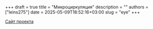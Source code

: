 +++ 
draft = true
title = "Микроциркуляция"
description = ""
authors = ["leins275"]
date = 2025-05-09T18:52:16+03:00
slug = "eye"
+++

[Сайт проекта](https://eye-site.its.xyz/)